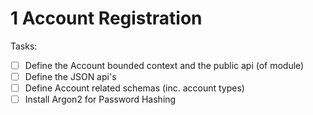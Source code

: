 # 1 Account Registration

Tasks:

- [ ] Define the Account bounded context and the public api (of module)
- [ ] Define the JSON api's
- [ ] Define Account related schemas (inc. account types)
- [ ] Install Argon2 for Password Hashing
